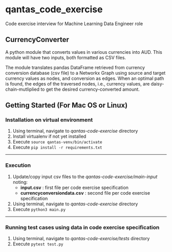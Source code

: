 # qantas_code_exercise
Code exercise interview for Machine Learning Data Engineer role

## CurrencyConverter
A python module that converts values in various currencies into AUD. This module will have two inputs, both formatted as CSV files.

The module translates pandas DataFrame retrieved from currency conversion database (csv file) to a Networkx Graph using source and target currency values as nodes, and conversion as edges. When an optimal path is found, the edges of the traversed nodes, i.e., currency values, are daisy-chain-mutliplied to get the desired currency-converted amount. 

## Getting Started (For Mac OS or Linux)

### Installation on virtual environment
1. Using terminal, navigate to *qantas-code-exercise* directory
2. Install virtualenv if not yet installed
3. Execute ``source qantas-venv/bin/activate``
4. Execute ``pip install -r requirements.txt``

---

### Execution
1. Update/copy input csv files to the *qantas-code-exercise/main-input* noting:
    * **input.csv** : first file per code exercise specification 
    * **currencyconversiondata.csv** : second file per code exercise specification
2. Using terminal, navigate to *qantas-code-exercise* directory
2. Execute ``python3 main.py``

---

### Running test cases using data in code exercise specification
1. Using terminal, navigate to *qantas-code-exercise/tests* directory
2. Execute ``pytest test.py``